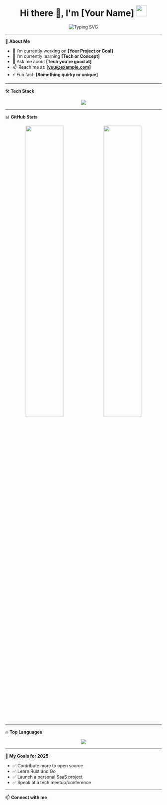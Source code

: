 <h1 align="center">
  Hi there 👋, I'm [Your Name]  
  <img src="https://media.giphy.com/media/hvRJCLFzcasrR4ia7z/giphy.gif" width="35" />
</h1>

<p align="center">
  <img src="https://readme-typing-svg.demolab.com?font=Fira+Code&duration=3000&pause=1000&color=00FEEF&center=true&vCenter=true&width=435&lines=Passionate+Developer;Lifelong+Learner;Open+Source+Contributor" alt="Typing SVG" />
</p>

---

🌱 **About Me**

- 🔭 I’m currently working on **[Your Project or Goal]**
- 🌱 I’m currently learning **[Tech or Concept]**
- 💬 Ask me about **[Tech you're good at]**
- 📫 Reach me at: **[you@example.com]**
- ⚡ Fun fact: **[Something quirky or unique]**

---

🛠️ **Tech Stack**

<p align="center">
  <img src="https://skillicons.dev/icons?i=python,js,react,nodejs,html,css,docker,git,github,vscode" />
</p>

---

📊 **GitHub Stats**

<div align="center">

  <img src="https://github-readme-stats.vercel.app/api?username=yourusername&show_icons=true&theme=tokyonight&border_radius=10" width="49%"/>
  <img src="https://github-readme-streak-stats.herokuapp.com/?user=yourusername&theme=tokyonight&border_radius=10" width="49%"/>

</div>

---

🔥 **Top Languages**

<p align="center">
  <img src="https://github-readme-stats.vercel.app/api/top-langs/?username=yourusername&layout=compact&theme=tokyonight&langs_count=8" />
</p>

---

🎯 **My Goals for 2025**

- ✅ Contribute more to open source
- ✅ Learn Rust and Go
- ✅ Launch a personal SaaS project
- ✅ Speak at a tech meetup/conference

---

📫 **Connect with me**

<p align="center">
  <a href="mailto:
